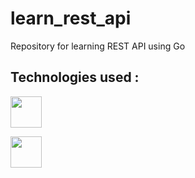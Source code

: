 # learn_rest_api
Repository for learning REST API using Go

## Technologies used :

<a href="https://golang.org/"><img height="50" src="https://golang.org/lib/godoc/images/go-logo-blue.svg"></a>

<a href="https://echo.labstack.com"><img height="50" src="https://cdn.labstack.com/images/echo-logo.svg"></a>
